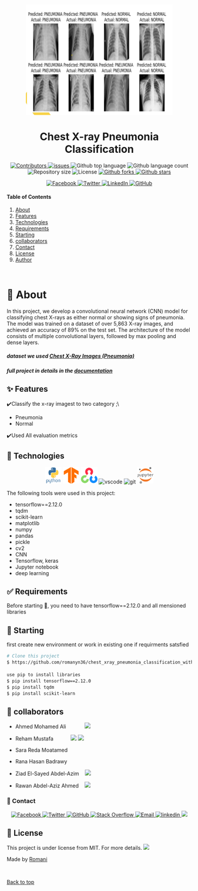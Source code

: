 


<p align="center" id="top"> 
<img src="/images/test.jpg" alt="x-ray" width="400" height="300" />

</p>

<h1 align="center">Chest X-ray Pneumonia Classification</h1>

<p align="center">

<!-- contributors -->
<a href="https://github.com/romanyn36/chest_xray_pneumonia_classification_with_cnn/graphs/contributors">

  <img src="https://img.shields.io/github/contributors/romanyn36/chest_xray_pneumonia_classification_with_cnn.svg?style=flat" alt="Contributors" />
  
</a>


<!-- issues -->
<a href="https://github.com/romanyn36/chest_xray_pneumonia_classification_with_cnn/issues">
  <img src="https://img.shields.io/github/issues/romanyn36/chest_xray_pneumonia_classification_with_cnn.svg?style=flat" alt="issues" />
</a>
  
<img alt="Github top language" src="https://img.shields.io/github/languages/top/romanyn36/chest_xray_pneumonia_classification_with_cnn?color=yellow">


  <img alt="Github language count" src="https://img.shields.io/github/languages/count/romanyn36/chest_xray_pneumonia_classification_with_cnn?color=blue">
  

  <img alt="Repository size" src="https://img.shields.io/github/repo-size/romanyn36/chest_xray_pneumonia_classification_with_cnn?color=56BEB8">

  <img alt="License" src="https://img.shields.io/github/license/romanyn36/chest_xray_pneumonia_classification_with_cnn?color=red">


<!-- forks -->
<a href="https://github.com/romanyn36/chest_xray_pneumonia_classification_with_cnn/network/members">

  <img alt="Github forks" src="https://img.shields.io/github/forks/romanyn36/chest_xray_pneumonia_classification_with_cnn.svg?color=cyan" alt="forks"/>
</a>


  

<!-- stars -->
  <a href="https://github.com/romanyn36/chest_xray_pneumonia_classification_with_cnn/stargazers">
  
  <img alt="Github stars" src="https://img.shields.io/github/stars/romanyn36/chest_xray_pneumonia_classification_with_cnn?color=56BEB8"  alt="stars" />

</a>










</p>
<p align="center">
 <a href="https://www.facebook.com/romanyn3/" target="_blank">
  <img src="https://img.shields.io/badge/-Romani-1877F2?style=flat&logo=facebook&logoColor=white" alt="Facebook" />
</a>

<a href="https://twitter.com/romanyn36" target="_blank">
  <img src="https://img.shields.io/badge/-@romanyn36-1DA1F2?style=flat&logo=twitter&logoColor=white" alt="Twitter" />
</a>


<a href="https://www.linkedin.com/in/romanyn36" target="_blank">
  <img src="https://img.shields.io/badge/-@romanyn36-0077B5?style=flat&logo=linkedin&logoColor=white" alt="LinkedIn" />
</a>

<a href="https://github.com/romanyn36" target="_blank">
  <img src="https://img.shields.io/badge/-@romanyn36-181717?style=flat&logo=github&logoColor=white" alt="GitHub" />
</a>
</p>



<!-- TABLE OF CONTENTS -->
#### Table of Contents
  <ol>
    <li><a href="#dart-about">About</a></li>
    <li><a href="#sparkles-features">Features</a></li>
    <li><a href="#rocket-technologies">Technologies</a></li>
    <li><a href="#white_check_mark-requirements">Requirements</a></li>
    <li><a href="#checkered_flag-starting">Starting</a></li>
    <li><a href="#busts_in_silhouette-collaborators">collaborators</a></li>
    <li><a href="#email-contact">Contact</a></li>
    <li><a href="#memo-license">License</a></li>
    <li><a href="https://github.com/romanyn36" target="_blank">Author</a></li>
  </ol>


<br>

# :dart: About ##

In this project, we develop a convolutional neural
network (CNN) model for classifying chest X-rays as
either normal or showing signs of pneumonia. The model
was trained on a dataset of over 5,863 X-ray images,
and achieved an accuracy of 89% on the test set. The
architecture of the model consists of multiple
convolutional layers, followed by max pooling and dense
layers.

##### dataset we used [Chest X-Ray Images (Pneumonia)](https://www.kaggle.com/datasets/paultimothymooney/chest-xray-pneumonia)

##### full project in details in the [documentation](Chest%20X-Ray%20Image.pdf)

## :sparkles: Features ##

:heavy_check_mark:Classify the x-ray imagest to two category ;\
- Pneumonia
- Normal

:heavy_check_mark:Used All evaluation metrics 


## :rocket: Technologies ##
<p align='center'>
<img src=https://raw.githubusercontent.com/devicons/devicon/master/icons/python/python-original-wordmark.svg width="45" height="45" />


<img src="https://raw.githubusercontent.com/devicons/devicon/master/icons/tensorflow/tensorflow-original.svg" alt="TensorFlow" width="45" height="45" />

<img src="https://raw.githubusercontent.com/devicons/devicon/master/icons/opencv/opencv-original.svg" alt="OpenCV" width="45" height="45" />

<img src="https://cdn.jsdelivr.net/gh/devicons/devicon/icons/vscode/vscode-original.svg" alt="vscode" width="45" height="45"/>

<img src="https://cdn.jsdelivr.net/gh/devicons/devicon/icons/git/git-original.svg" alt="git" width="45" height="45"/>

<img src="https://raw.githubusercontent.com/devicons/devicon/master/icons/jupyter/jupyter-original-wordmark.svg" alt="Jupyter" width="45" height="45" />
 
</p>

The following tools were used in this project:
- tensorflow==2.12.0
- tqdm 
- scikit-learn
- matplotlib 
- numpy
- pandas 
- pickle 
- cv2
- CNN 
- Tensorflow, keras
- Jupyter notebook
- deep learning

## :white_check_mark: Requirements ##

Before starting :checkered_flag:, you need to have tensorflow==2.12.0 and all mensioned libraries 

## :checkered_flag: Starting ##
first create new environment or work in existing one if requirments satsfied 
```bash
# Clone this project
$ https://github.com/romanyn36/chest_xray_pneumonia_classification_with_cnn.git

use pip to install libraries 
$ pip install tensorflow==2.12.0
$ pip install tqdm
$ pip install scikit-learn          

```
## :busts_in_silhouette: collaborators ##
- Ahmed Mohamed Ali &nbsp;&nbsp;&nbsp;&nbsp;&nbsp;&nbsp;&nbsp;&nbsp;&nbsp;&nbsp;&nbsp;&nbsp;[![](https://img.shields.io/badge/-@AhmedAboElkassem-181717?style=flat&logo=github&logoColor=white)](https://github.com/AhmedAboElkassem) <!-- [![](https://img.shields.io/badge/-Ahmed_Apo_Elkasem-1877F2?style=flat&logo=facebook&logoColor=white)](https://www.facebook.com/ahmed.apoelkasem.1?comment_id=Y29tbWVudDoyNTkwMjkzMTY4MDgyMTJfMjM3MjQyMzA5MjkyMDU0MA%3D%3D) -->

- Reham Mustafa&nbsp;&nbsp;&nbsp;&nbsp;&nbsp;&nbsp;&nbsp;&nbsp;&nbsp;&nbsp;&nbsp;&nbsp;[![](https://img.shields.io/badge/-Reham_Mustafa-181717?style=flat&logo=github&logoColor=white)](https://github.com/Reham-Mustafa) [![](https://img.shields.io/badge/-Reham_Mustafa-0077B5?style=flat&logo=linkedin&logoColor=white)](https://www.linkedin.com/in/reham-mustafa-9a321b263/)

- Sara Reda Moatamed 

- Rana Hasan Badrawy

- Ziad El-Sayed Abdel-Azim&nbsp;&nbsp;&nbsp;&nbsp;[![](https://img.shields.io/badge/-ZeyadEl_Saed-181717?style=flat&logo=github&logoColor=white)](https://github.com/ZeyadEl-Saed)

 - Rawan Abdel-Aziz Ahmed&nbsp;&nbsp;&nbsp;&nbsp;[![](https://img.shields.io/badge/-@rawanazizsaad-181717?style=flat&logo=github&logoColor=white)](https://github.com/rawanazizsaad)

### :email: Contact ##

<p align="center">
 <a href="https://www.facebook.com/romanyn3/" target="_blank">
  <img src="https://img.shields.io/badge/-Romani-1877F2?style=flat&logo=facebook&logoColor=white" alt="Facebook" />
</a>

<a href="https://twitter.com/romanyn36" target="_blank">
  <img src="https://img.shields.io/badge/-@romanyn36-1DA1F2?style=flat&logo=twitter&logoColor=white" alt="Twitter" />
</a>



<!-- <a href="https://www.linkedin.com/in/romanyn36" target="_blank">
  <img src="https://img.shields.io/badge/-@romanyn36-0077B5?style=flat&logo=linkedin&logoColor=white" alt="LinkedIn" />
</a> -->

<a href="https://github.com/romanyn36" target="_blank">
  <img src="https://img.shields.io/badge/-@romanyn36-181717?style=flat&logo=github&logoColor=white" alt="GitHub" />
</a>


<a href="https://stackoverflow.com/users/17348975/romani" target="_blank">
  <img src="https://img.shields.io/badge/-Stack%20Overflow-FE7A16?style=flat&logo=stackoverflow&logoColor=white" alt="Stack Overflow" />
</a>

<a href="mailto:romanyyy36dr99@gmail.com" target="_blank">
  <img src="https://img.shields.io/badge/-Email-D14836?style=flat&logo=mail.ru&logoColor=white" alt="Email" />
</a>

<a href="https://www.linkedin.com/in/romanyn36/" target="_blank">
    <img src="https://img.shields.io/badge/Connect-Romani-blue.svg?style=flat&logo=linkedin" alt="linkedin"/>
</a>




<a href="https://www.kaggle.com/romanyn36" target="_blank" style="display: inline-block;">
    <img src="https://img.shields.io/badge/Kaggle-Romani-blue.svg?style=flat-square&logo=kaggle" />
</a>
<!-- <a href="https://www.buymeacoffee.com/romanyn36" target="_blank" style="display: inline-block;">
    <img src="https://img.shields.io/badge/Donate-Buy%20Me%20A%20Coffee-orange.svg?style=flat-square&logo=buymeacoffee" align="center"/>
  </a> -->
  

</p>


## :memo: License ##

This project is under license from MIT. For more details. [![](https://img.shields.io/github/license/sourcerer-io/hall-of-fame.svg?colorB=ff0000)](https://github.com/romanyn36/romanyn36/blob/main/License.md)


Made by <a href="https://github.com/romanyn36" target="_blank">Romani</a>

&#xa0;

<a href="#top">Back to top</a>


